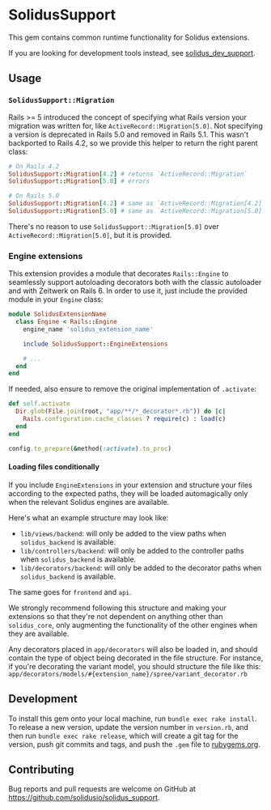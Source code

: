 # SolidusSupport

This gem contains common runtime functionality for Solidus extensions.

If you are looking for development tools instead, see
[solidus_dev_support](https://github.com/solidusio-contrib/solidus_dev_support).

## Usage

### `SolidusSupport::Migration`

Rails >= 5 introduced the concept of specifying what Rails version your migration was written for,
like `ActiveRecord::Migration[5.0]`. Not specifying a version is deprecated in Rails 5.0 and removed
in Rails 5.1. This wasn't backported to Rails 4.2, so we provide this helper to return the right
parent class:

``` ruby
# On Rails 4.2
SolidusSupport::Migration[4.2] # returns `ActiveRecord::Migration`
SolidusSupport::Migration[5.0] # errors

# On Rails 5.0
SolidusSupport::Migration[4.2] # same as `ActiveRecord::Migration[4.2]`
SolidusSupport::Migration[5.0] # same as `ActiveRecord::Migration[5.0]`
```

There's no reason to use `SolidusSupport::Migration[5.0]` over `ActiveRecord::Migration[5.0]`, but
it is provided.

### Engine extensions

This extension provides a module that decorates `Rails::Engine` to seamlessly support autoloading
decorators both with the classic autoloader and with Zeitwerk on Rails 6. In order to use it, just
include the provided module in your `Engine` class:

```ruby
module SolidusExtensionName
  class Engine < Rails::Engine
    engine_name 'solidus_extension_name'

    include SolidusSupport::EngineExtensions

    # ...
  end
end
```

If needed, also ensure to remove the original implementation of `.activate`:

```ruby
def self.activate
  Dir.glob(File.join(root, "app/**/*_decorator*.rb")) do |c|
    Rails.configuration.cache_classes ? require(c) : load(c)
  end
end

config.to_prepare(&method(:activate).to_proc)
```

#### Loading files conditionally

If you include `EngineExtensions` in your extension and structure your files according to the
expected paths, they will be loaded automagically only when the relevant Solidus engines are
available.

Here's what an example structure may look like:

- `lib/views/backend`: will only be added to the view paths when `solidus_backend` is available.
- `lib/controllers/backend`: will only be added to the controller paths when `solidus_backend` is
  available.
- `lib/decorators/backend`: will only be added to the decorator paths when `solidus_backend` is
  available.

The same goes for `frontend` and `api`.

We strongly recommend following this structure and making your extensions so that they're not
dependent on anything other than `solidus_core`, only augmenting the functionality of the other
engines when they are available.

Any decorators placed in `app/decorators` will also be loaded in, and should contain the type
of object being decorated in the file structure. For instance, if you're decorating the variant
model, you should structure the file like this:
`app/decorators/models/#{extension_name}/spree/variant_decorator.rb`

## Development

To install this gem onto your local machine, run `bundle exec rake install`. To release a new
version, update the version number in `version.rb`, and then run `bundle exec rake release`, which
will create a git tag for the version, push git commits and tags, and push the `.gem` file to
[rubygems.org](https://rubygems.org).

## Contributing

Bug reports and pull requests are welcome on GitHub at https://github.com/solidusio/solidus_support.
